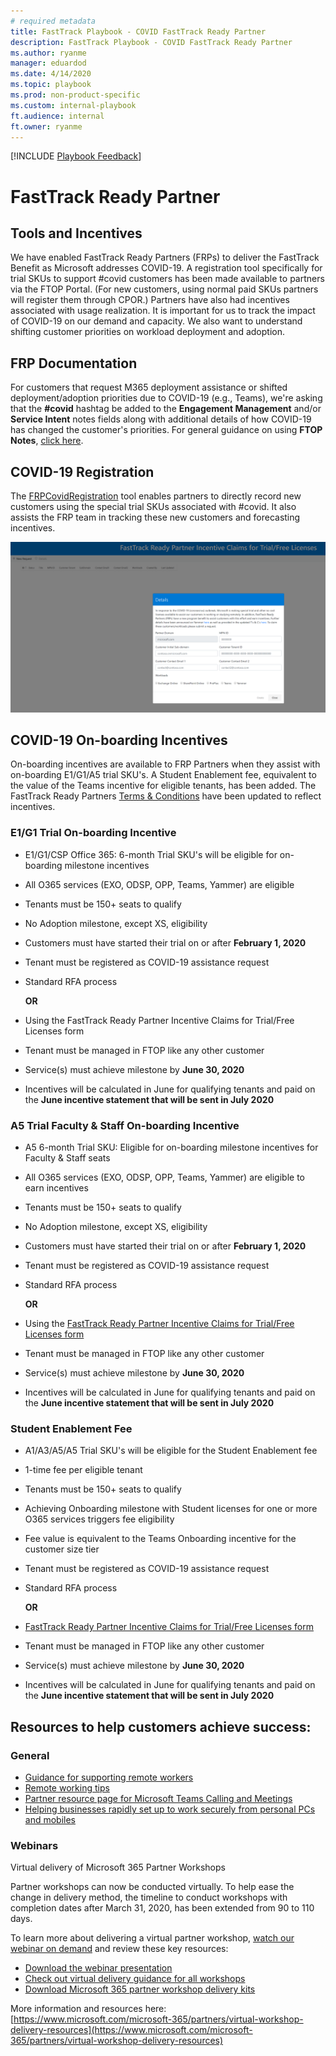 ```yaml
---  
# required metadata  
title: FastTrack Playbook - COVID FastTrack Ready Partner 
description: FastTrack Playbook - COVID FastTrack Ready Partner
ms.author: ryanme  
manager: eduardod  
ms.date: 4/14/2020  
ms.topic: playbook  
ms.prod: non-product-specific  
ms.custom: internal-playbook  
ft.audience: internal  
ft.owner: ryanme
---   
```

[!INCLUDE [Playbook Feedback](./includes/questions-feedback.md)]

# FastTrack Ready Partner  

## Tools and Incentives  

We have enabled FastTrack Ready Partners (FRPs) to deliver the FastTrack Benefit as Microsoft addresses COVID-19. A registration tool specifically for trial SKUs to support #covid customers has been made available to partners via the FTOP Portal. (For new customers, using normal paid SKUs partners will register them through CPOR.) Partners have also had incentives associated with usage realization. It is important for us to track the impact of COVID-19 on our demand and capacity. We also want to understand shifting customer priorities on workload deployment and adoption.


## FRP Documentation  

For customers that request M365 deployment assistance or shifted deployment/adoption priorities due to COVID-19 (e.g., Teams), we're asking that the **#covid** hashtag be added to the **Engagement Management** and/or **Service Intent** notes fields along with additional details of how COVID-19 has changed the customer's priorities. For general guidance on using **FTOP Notes**, [click here](https://partner-docs.microsoft.com/partner-site/fasttrack-playbook/english-playbook/guidance-ftop-notes-guidance-partner.html).  

## COVID-19 Registration  

The [FRPCovidRegistration](https://aka.ms/FRPCovidRegistration) tool enables partners to directly record new customers using the special trial SKUs associated with #covid. It also assists the FRP team in tracking these new customers and forecasting incentives.

![covid-claims-details](media/covid-claims-details.png)  

## COVID-19 On-boarding Incentives  

On-boarding incentives are available to FRP Partners when they assist with on-boarding E1/G1/A5 trial SKU's. A Student Enablement fee, equivalent to the value of the Teams incentive for eligible tenants, has been added. The FastTrack Ready Partners [Terms & Conditions](http://aka.ms/fasttrackpartnerterms) have been updated to reflect incentives.  

### E1/G1 Trial On-boarding Incentive  

- E1/G1/CSP Office 365: 6-month Trial SKU's will be eligible for on-boarding milestone incentives
- All O365 services (EXO, ODSP, OPP, Teams, Yammer) are eligible
- Tenants must be 150+ seats to qualify
- No Adoption milestone, except XS, eligibility
- Customers must have started their trial on or after **February 1, 2020**
- Tenant must be registered as COVID-19 assistance request
- Standard RFA process

  **OR**  

- Using the FastTrack Ready Partner Incentive Claims for Trial/Free Licenses form
- Tenant must be managed in FTOP like any other customer
- Service(s) must achieve milestone by **June 30, 2020**
- Incentives will be calculated in June for qualifying tenants and paid on the **June incentive statement that will be sent in July 2020**

### A5 Trial Faculty & Staff On-boarding Incentive  

- A5 6-month Trial SKU: Eligible for on-boarding milestone incentives for Faculty & Staff seats
- All O365 services (EXO, ODSP, OPP, Teams, Yammer) are eligible to earn incentives
- Tenants must be 150+ seats to qualify 
- No Adoption milestone, except XS, eligibility 
- Customers must have started their trial on or after **February 1, 2020**
- Tenant must be registered as COVID-19 assistance request 
- Standard RFA process 

  **OR**  

- Using the [FastTrack Ready Partner Incentive Claims for Trial/Free Licenses form](https://aka.ms/FRPCovidRegistration)
- Tenant must be managed in FTOP like any other customer 
- Service(s) must achieve milestone by **June 30, 2020** 
- Incentives will be calculated in June for qualifying tenants and paid on the **June incentive statement that will be sent in July 2020**

### Student Enablement Fee  

- A1/A3/A5/A5 Trial SKU's will be eligible for the Student Enablement fee
- 1-time fee per eligible tenant
- Tenants must be 150+ seats to qualify
- Achieving Onboarding milestone with Student licenses for one or more O365 services triggers fee eligibility
- Fee value is equivalent to the Teams Onboarding incentive for the customer size tier
- Tenant must be registered as COVID-19 assistance request
- Standard RFA process 

  **OR**  

- [FastTrack Ready Partner Incentive Claims for Trial/Free Licenses form](https://aka.ms/FRPCovidRegistration)
- Tenant must be managed in FTOP like any other customer
- Service(s) must achieve milestone by **June 30, 2020**
- Incentives will be calculated in June for qualifying tenants and paid on the **June incentive statement that will be sent in July 2020**

## Resources to help customers achieve success:  

### General  

- [Guidance for supporting remote workers](https://docs.microsoft.com/en-us/MicrosoftTeams/support-remote-work-with-teams)
- [Remote working tips](https://techcommunity.microsoft.com/t5/microsoft-teams-blog/4-tips-for-working-from-home-with-microsoft-teams/ba-p/1202083)
- [Partner resource page for Microsoft Teams Calling and Meetings](https://www.microsoft.com/microsoft-365/partners/calling-and-meetings)
- [Helping businesses rapidly set up to work securely from personal PCs and mobiles](https://techcommunity.microsoft.com/t5/enterprise-mobility-security/helping-businesses-rapidly-set-up-to-work-securely-from-personal/ba-p/1239830)

### Webinars  

Virtual delivery of Microsoft 365 Partner Workshops  

Partner workshops can now be conducted virtually. To help ease the change in delivery method, the timeline to conduct workshops with completion dates after March 31, 2020, has been extended from 90 to 110 days.  

To learn more about delivering a virtual partner workshop, [watch our webinar on demand](https://www.microsoft.com/microsoft-365/partners/videos/virtual-delivery-of-m365-partner-workshops) and review these key resources:  

- [Download the webinar presentation](https://www.microsoft.com/microsoft-365/partners/resources/virtual-delivery-of-m365-partner-workshops)
- [Check out virtual delivery guidance for all workshops](https://o365pp.blob.core.windows.net/media/Resources/Microsoft%20365%20Fundamentals/Virtual%20Delivery%20Guidance%20-%20all%20workshops.pdf)
- [Download Microsoft 365 partner workshop delivery kits](https://www.microsoft.com/microsoft-365/partners/microsoft-365-accelerators#microsoft-365-partner-accelerators-tabs)

More information and resources here: [https://www.microsoft.com/microsoft-365/partners/virtual-workshop-delivery-resources](https://www.microsoft.com/microsoft-365/partners/virtual-workshop-delivery-resources)
